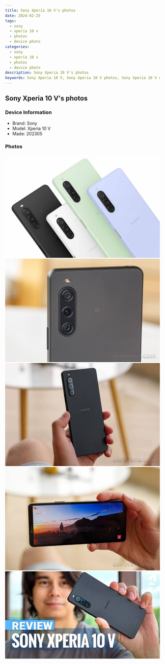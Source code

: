 ```yaml
---
title: Sony Xperia 10 V's photos
date: 2024-02-25
tags: 
  - sony
  - xperia 10 v
  - photos
  - device photo
categories: 
  - sony
  - xperia 10 v
  - photos
  - device photo
description: Sony Xperia 10 V's photos
keywords: Sony Xperia 10 V, Sony Xperia 10 V photos, Sony Xperia 10 V device photo
---
```


## Sony Xperia 10 V's photos

### Device Information

- Brand: Sony
- Model: Xperia 10 V
- Made: 202305

### Photos

![/images/best-assets/devices/sony/sony-xperia-10-v/1.jpg](/images/best-assets/devices/sony/sony-xperia-10-v/1.jpg)
![/images/best-assets/devices/sony/sony-xperia-10-v/2.jpg](/images/best-assets/devices/sony/sony-xperia-10-v/2.jpg)
![/images/best-assets/devices/sony/sony-xperia-10-v/3.jpg](/images/best-assets/devices/sony/sony-xperia-10-v/3.jpg)
![/images/best-assets/devices/sony/sony-xperia-10-v/4.jpg](/images/best-assets/devices/sony/sony-xperia-10-v/4.jpg)
![/images/best-assets/devices/sony/sony-xperia-10-v/5.jpg](/images/best-assets/devices/sony/sony-xperia-10-v/5.jpg)
